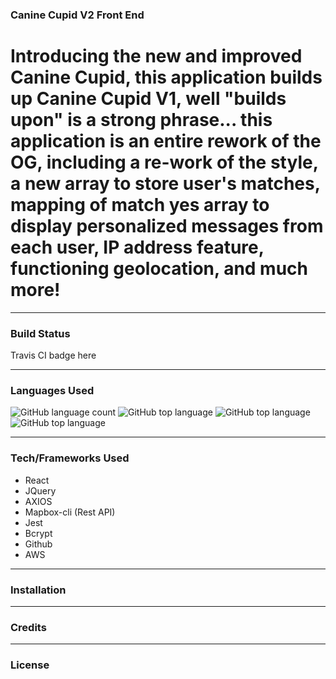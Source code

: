 ### Canine Cupid V2 Front End

# Introducing the new and improved Canine Cupid, this application builds up Canine Cupid V1, well "builds upon" is a strong phrase... this application is an entire rework of the OG, including a re-work of the style, a new array to store user's matches, mapping of match yes array to display personalized messages from each user, IP address feature, functioning geolocation, and much more!

---

### Build Status

Travis CI badge here

---

### Languages Used

![GitHub language count](https://img.shields.io/github/languages/count/lrmccann/Canine-Cupid-V2-Fe?color=lime%20green%20&style=plastic)       ![GitHub top language](https://img.shields.io/github/languages/top/lrmccann/CANINE-CUPID-V2-Fe?color=yellow&style=plastic)       ![GitHub top language](https://img.shields.io/badge/CSS-16.1%25-purple)       ![GitHub top language](https://img.shields.io/badge/HTML-2.5%25-red)

--- 

### Tech/Frameworks Used

- React
- JQuery
- AXIOS
- Mapbox-cli (Rest API)
- Jest
- Bcrypt
- Github
- AWS

---

### Installation

---

### Credits

---

### License





